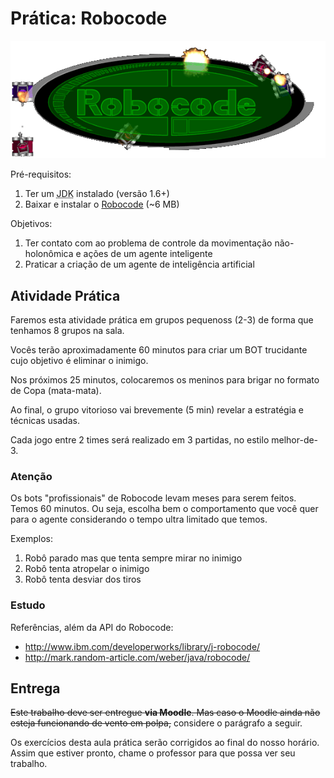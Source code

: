 # Prática: Robocode

![](images/logo-robocode.png)

Pré-requisitos:
  1. Ter um <abbr title="Java Development Kit">JDK</abbr> instalado (versão 1.6+)
  1. Baixar e instalar o [Robocode][dl] (~6 MB)

Objetivos:
  1. Ter contato com ao problema de controle da movimentação não-holonômica e ações de um agente inteligente
  1. Praticar a criação de um agente de inteligência artificial

## Atividade Prática

Faremos esta atividade prática em grupos pequenoss (2-3) de forma que tenhamos 8 grupos na sala.

Vocês terão aproximadamente 60 minutos para criar um BOT trucidante cujo objetivo é eliminar o inimigo.

Nos próximos 25 minutos, colocaremos os meninos para brigar no formato de Copa (mata-mata).

Ao final, o grupo vitorioso vai brevemente (5 min) revelar a estratégia e técnicas usadas.

Cada jogo entre 2 times será realizado em 3 partidas, no estilo melhor-de-3.

### Atenção

Os bots "profissionais" de Robocode levam meses para serem feitos. Temos 60 minutos. Ou seja, escolha bem o comportamento que você quer para o agente considerando o tempo ultra limitado que temos.

Exemplos:

  1. Robô parado mas que tenta sempre mirar no inimigo
  1. Robô tenta atropelar o inimigo
  1. Robô tenta desviar dos tiros

### Estudo

Referências, além da API do Robocode:

  - http://www.ibm.com/developerworks/library/j-robocode/
  - http://mark.random-article.com/weber/java/robocode/

## Entrega

~~Este trabalho deve ser entregue **via Moodle**. Mas caso o Moodle ainda não esteja funcionando de vento em polpa,~~ considere o parágrafo a seguir.

Os exercícios desta aula prática serão corrigidos ao final do nosso horário. Assim que estiver pronto, chame o professor para que possa ver seu trabalho.


[dl]: http://sourceforge.net/projects/robocode/files/latest/download?source=files  
